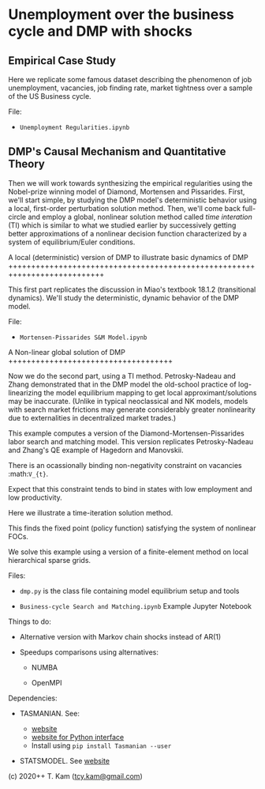 Unemployment over the business cycle and DMP with shocks
========================================================

Empirical Case Study
--------------------
Here we replicate some famous dataset describing the phenomenon of job unemployment, vacancies, job finding rate, market tightness over a sample of the US Business cycle.

File: 

* ``Unemployment Regularities.ipynb``



DMP's Causal Mechanism and Quantitative Theory
----------------------------------------------

Then we will work towards synthesizing the empirical regularities using the Nobel-prize winning model of Diamond, Mortensen and Pissarides. First, we'll start simple, by studying the DMP model's deterministic behavior using a local, first-order perturbation solution method. Then, we'll come back full-circle and employ a global, nonlinear solution method called *time interation* (TI) which is similar to what we studied earlier by successively getting better approximations of a nonlinear decision function characterized by a system of equilibrium/Euler conditions.

A local (deterministic) version of DMP to illustrate basic dynamics of DMP
+++++++++++++++++++++++++++++++++++++++++++++++++++++++++++++++++++++++++++

This first part replicates the discussion in Miao's textbook 18.1.2 (transitional dynamics). We'll study the deterministic, dynamic behavior of the DMP model.

File: 

* `Mortensen-Pissarides S&M Model.ipynb`

A Non-linear global solution of DMP
++++++++++++++++++++++++++++++++++++

Now we do the second part, using a TI method. Petrosky-Nadeau and Zhang demonstrated that in the DMP model the old-school practice of log-linearizing the model equilibrium mapping to get local approximant/solutions may be inaccurate. (Unlike in typical neoclassical and NK models, models with search market frictions may generate considerably greater nonlinearity due to externalities in decentralized market trades.)

This example computes a version of the Diamond-Mortensen-Pissarides labor search and matching model.
This version replicates Petrosky-Nadeau and Zhang's QE example of Hagedorn and Manovskii.

There is an ocassionally binding non-negativity constraint on vacancies :math:`V_{t}`.

Expect that this constraint tends to bind in states with low employment and low productivity.

Here we illustrate a time-iteration solution method.

This finds the fixed point (policy function) satisfying the system of nonlinear FOCs.

We solve this example using a version of a finite-element method on local hierarchical sparse grids.

Files:

* ``dmp.py`` is the class file containing model equilibrium setup and tools

* ``Business-cycle Search and Matching.ipynb`` Example Jupyter Notebook

Things to do:

* Alternative version with Markov chain shocks instead of AR(1)

* Speedups comparisons using alternatives:

	* NUMBA
	
	* OpenMPI

Dependencies:

* TASMANIAN. See:

	* [website](https://tasmanian.ornl.gov/) 
	* [website for Python interface](https://pypi.org/project/Tasmanian/)
	* Install using ``pip install Tasmanian --user``

* STATSMODEL. See [website](https://www.statsmodels.org/)

(c) 2020++ T. Kam (tcy.kam@gmail.com)
